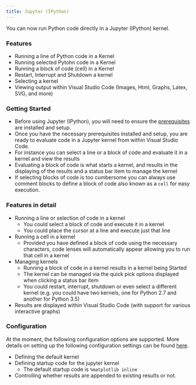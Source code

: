 ```yaml
---
title: Jupyter (IPython)
---
```


You can now run Python code directly in a Jupyter (IPython) kernel.

### Features
- Running a line of Python code in a Kernel
- Running selected Pytohn code in a Kernel
- Running a block of code (cell) in a Kernel
- Restart, Interrupt and Shutdown a kernel
- Selecting a kernel
- Viewing output within Visual Studio Code (Images, Html, Graphs, Latex, SVG, and more)

### Getting Started
- Before using Jupyter (IPython), you will need to ensure the [prerequisites](/docs/jupyter_prerequisites/) are installed and setup.
- Once you have the necessary prerequisites installed and setup, you are ready to evaluate code in a Jupyter kernel from within Visual Studio Code. 
- For instance you can select a line or a block of code and evaluate it in a kernel and view the results
- Evaluating a block of code is what starts a kernel, and results in the displaying of the results and a status bar item to manage the kernel
- If selecting blocks of code is too cumbersome you can always use comment blocks to define a block of code also known as a ```cell``` for easy execution.

### Features in detail
- Running a line or selection of code in a kernel
    + You could select a block of code and execute it in a kernel
    + You could place the cursor at a line and execute just that line
- Running a cell in a kernel
    + Provided you have defined a block of code using the necessary characters, code lenses will automatically appear allowing you to run that cell in a kernel
- Managing kernels
    + Running a block of code in a kernel results in a kernel being Started
    + The kernel can be managed via the quick pick options displayed when clicking a status bar item
    + You could restart, interrupt, shutdown or even select a different kernel (e.g. you could have two kernels, one for Python 2.7 and another for Python 3.5)
- Results are displayed within Visual Studio Code (with support for various interactive graphs)

### Configuration
At the moment, the following configuration options are supported.
More details on setting up the following configuration settings can be found [here](/docs/jupyter_configuration/).
- Defining the default kernel 
- Defining startup code for the jupyter kernel
    + The default startup code is ```%matplotlib inline```
- Controlling whether results are appended to existing results or not.


